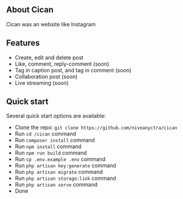 ## About Cican

Cican was an website like Instagram

## Features

- Create, edit and delete post
- Like, comment, reply-comment (soon)
- Tag in caption post, and tag in comment (soon)
- Collaboration post (soon)
- Live streaming (soon)

## Quick start

Several quick start options are available:

-   Clone the repo: `git clone https://github.com/niveanyctra/cican`
-   Run `cd /cican` command
-   Run `composer install` command
-   Run `npm install` command
-   Run `npm run build` command
-   Run `cp .env.example .env` command
-   Run `php artisan key:generate` command
-   Run `php artisan migrate` command
-   Run `php artisan storage:link` command
-   Run `php artisan serve` command
-   Done

